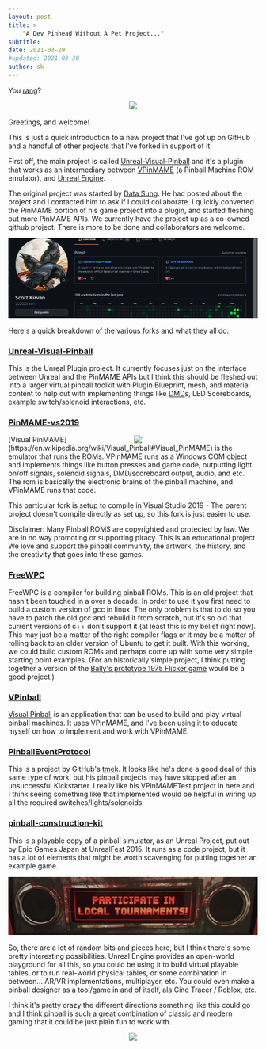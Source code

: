 ```yaml
---
layout: post
title: >
    "A Dev Pinhead Without A Pet Project..."
subtitle:
date: 2021-03-29
#updated: 2021-03-30
author: sk
---
```

You [rang](https://www.vpforums.org/index.php?showtopic=33736#entry335263)?

<center>
<a href="https://www.youtube.com/watch?v=LP-QQyRgikQ">
<img src="{{ site.baseurl
}}/img/2021-03-30-github_intro/youtube1.jpg" 
style="width:600px;"
></a>
</center>

Greetings, and welcome!

This is just a quick introduction to a new project that I've got up on GitHub and 
a handful of other projects that I've forked in support of it.

First off, the main project is called
 [Unreal-Visual-Pinball](https://github.com/ScottKirvan/Unreal-Visual-Pinball) and it's
a plugin that works as an
intermediary between [VPinMAME](https://github.com/ScottKirvan/PinMAME-vs2019) (a Pinball Machine ROM emulator), and [Unreal Engine](https://unrealengine.com).

The original project was started by [Data Sung](http://bits4u.nl/).  He had posted 
about the project
and I contacted him to ask if I could collaborate.  I 
quickly converted the PinMAME portion of his game project into a plugin, and started 
fleshing out more
PinMAME APIs. We currently have the project up as a co-owned github project.  There is
more to be done and collaborators are welcome.

![](/img/2021-03-30-github_intro/gh.png)

Here's a quick breakdown of the various forks and what they all do:

### [Unreal-Visual-Pinball](https://github.com/ScottKirvan/Unreal-Visual-Pinball)
This is the Unreal Plugin project.  It currently focuses just on the interface between
Unreal and the PinMAME APIs but I think this should be fleshed out into a larger
virtual pinball toolkit with Plugin Blueprint, mesh, and material content to 
help out with implementing things like 
[DMD](https://en.wikipedia.org/wiki/Glossary_of_pinball_terms#D)s, LED 
Scoreboards, example switch/solenoid 
interactions, etc. 

### [PinMAME-vs2019](https://github.com/ScottKirvan/PinMAME-vs2019)
<img src="{{ site.baseurl }}/img/2021-03-30-github_intro/vpinmame.jpg" style="width:250px;float:right;">
[Visual PinMAME](https://en.wikipedia.org/wiki/Visual_Pinball#Visual_PinMAME) 
is the emulator that runs the ROMs.  VPinMAME runs as a Windows COM object and 
implements things like button presses and game code, outputting light on/off signals, 
solenoid signals, DMD/scoreboard output, audio, and etc.  The rom is basically the 
electronic brains of the pinball machine, and VPinMAME runs that code.

This particular fork is setup to compile in Visual Studio 2019 - The parent project
doesn't compile directly as set up, so this fork is just easier to use.

Disclaimer:  Many Pinball ROMS
are copyrighted and protected by law.  We are in no way 
promoting or supporting piracy. This is an educational project.  We love and support
the pinball community, the artwork, the history, and the creativity that goes into these
games.  

### [FreeWPC](https://github.com/ScottKirvan/FreeWPC)
FreeWPC is a compiler for building pinball ROMs.
This is an old project that hasn't been touched in a over a decade.  In order to use
it you first need to build a custom version of gcc in linux.  The only problem is that to
do so you have to patch the old gcc and rebuild it from scratch, but it's so old that 
current versions of c++ don't support it (at least this is my belief right now).  This
may just be a matter of the right compiler flags or it may be a matter of rolling back 
to an older version of Ubuntu to get it built.  With this working, we could build custom 
ROMs and perhaps come up with some very simple starting point examples.  (For an 
historically simple project, I think putting together a version of the [Bally's prototype
1975 Flicker game](https://www.ipdb.org/machine.cgi?id=5103) would be a good project.)

### [VPinball](https://github.com/ScottKirvan/VPinball)
[Visual Pinball](https://en.wikipedia.org/wiki/Visual_Pinball) is an 
application that can be used to build and play virtual pinball 
machines.  It uses
VPinMAME, and I've been using it to educate myself on how to implement and work with 
VPinMAME.

### [PinballEventProtocol](https://github.com/ScottKirvan/PinballEventProtocol)
This is a project by GitHub's [tmek](https://github.com/tmek).  It looks like he's done a good deal of this same
type of work, but his pinball projects may have stopped after an
unsuccessful Kickstarter.  I really like his VPinMAMETest project in here and I 
think seeing something like that implemented would be helpful in wiring up
all the required switches/lights/solenoids.

### [pinball-construction-kit](https://github.com/ScottKirvan/pinball-construction-kit)
This is a playable copy of a pinball simulator, as an Unreal Project, put out by 
Epic Games Japan at 
UnrealFest 2015.  It runs as a code project, but it has a lot of elements that might
be worth scavenging for putting together an example game.

![](/img/2021-03-30-github_intro/tourney.jpg)

So, there are a lot of random bits and pieces here, but I think there's some pretty
interesting possibilities.  Unreal Engine provides an open-world playground for all 
this, so you could be using it to build virtual playable tables, or to run real-world
physical tables, or some combination in between... AR/VR implementations, 
multiplayer, etc.  You could even make a pinball designer as a tool/game in and of itself, 
ala Cine Tracer / Roblox, etc.

I think it's pretty crazy the different directions something like this could go and I 
think pinball is such a great combination of classic and modern gaming that it could 
be just plain fun to work with.

<center>
<a href="https://github.com/ScottKirvan/Unreal-Visual-Pinball">
<img src="{{ site.baseurl
}}/img/2021-03-30-github_intro/start.jpg" 
style="width:600px;"
></a>
</center>